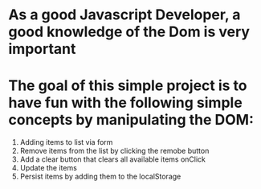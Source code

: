 # As a good Javascript Developer, a good knowledge of the Dom is very important

# The goal of this simple project is to have fun with the following simple concepts by manipulating the DOM:

1. Adding items to list via form
2. Remove items from the list by clicking the remobe button
3. Add a clear button that clears all available items onClick
4. Update the items
5. Persist items by adding them to the localStorage
